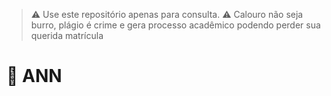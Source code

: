 > :warning: Use este repositório apenas para consulta. :warning:
> Calouro não seja burro, plágio é crime e gera processo acadêmico podendo perder sua querida matrícula

# :abacus: ANN